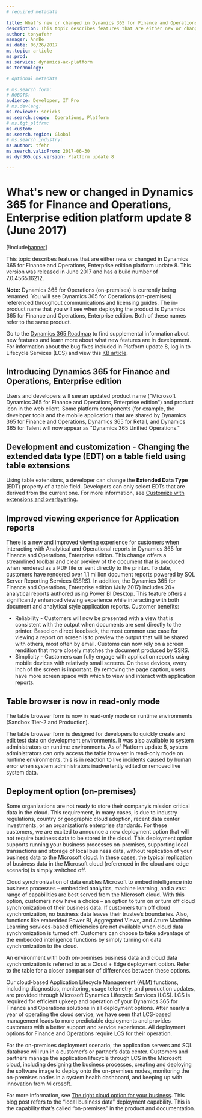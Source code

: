 ```yaml
---
# required metadata

title: What's new or changed in Dynamics 365 for Finance and Operations, Enterprise edition platform update 8 (June 2017)
description: This topic describes features that are either new or changed in Dynamics 365 for Finance and Operations, Enterprise edition platform update 8. This version was released in June 2017.
author: tonyafehr
manager: AnnBe
ms.date: 06/26/2017
ms.topic: article
ms.prod: 
ms.service: dynamics-ax-platform
ms.technology: 

# optional metadata

# ms.search.form: 
# ROBOTS: 
audience: Developer, IT Pro
# ms.devlang: 
ms.reviewer: sericks
ms.search.scope:  Operations, Platform
# ms.tgt_pltfrm: 
ms.custom: 
ms.search.region: Global
# ms.search.industry: 
ms.author: tfehr
ms.search.validFrom: 2017-06-30 
ms.dyn365.ops.version: Platform update 8

---
```


# What's new or changed in Dynamics 365 for Finance and Operations, Enterprise edition platform update 8 (June 2017)

[!include[banner](../includes/banner.md)]

This topic describes features that are either new or changed in Dynamics 365 for Finance and Operations, Enterprise edition platform update 8. This version was released in June 2017 and has a build number of 7.0.4565.16212.

**Note:** Dynamics 365 for Operations (on-premises) is currently being renamed. You will see Dynamics 365 for Operations (on-premises) referenced throughout communications and licensing guides. The in-product name that you will see when deploying the product is Dynamics 365 for Finance and Operations, Enterprise edition. Both of these names refer to the same product.

Go to the [Dynamics 365 Roadmap](https://roadmap.dynamics.com/) to find supplemental information about new features and learn more about what new features are in development. For information about the bug fixes included in Platform update 8, log in to Lifecycle Services (LCS) and view this [KB article](https://go.microsoft.com/fwlink/?linkid=852224).

## Introducing Dynamics 365 for Finance and Operations, Enterprise edition
Users and developers will see an updated product name ("Microsoft Dynamics 365 for Finance and Operations, Enterprise edition") and product icon in the web client. Some platform components (for example, the developer tools and the mobile application) that are shared by Dynamics 365 for Finance and Operations, Dynamics 365 for Retail, and Dynamics 365 for Talent will now appear as "Dynamics 365 Unified Operations." 

## Development and customization - Changing the extended data type (EDT) on a table field using table extensions
Using table extensions, a developer can change the **Extended Data Type** (EDT) property of a table field. Developers can only select EDTs that are derived from the current one. For more information, see [Customize with extensions and overlayering](../../dev-itpro/extensibility/customization-overlayering-extensions.md).

## Improved viewing experience for Application reports
There is a new and improved viewing experience for customers when interacting with Analytical and Operational reports in Dynamics 365 for Finance and Operations, Enterprise edition. This change offers a streamlined toolbar and clear preview of the document that is produced when rendered as a PDF file or sent directly to the printer. To date, customers have rendered over 1.1 million document reports powered by SQL Server Reporting Services (SSRS). In addition, the Dynamics 365 for Finance and Operations, Enterprise edition (July 2017) includes 20+ analytical reports authored using Power BI Desktop. This feature offers a significantly enhanced viewing experience while interacting with both document and analytical style application reports. 
Customer benefits:
- Reliability - Customers will now be presented with a view that is consistent with the output when documents are sent directly to the printer. Based on direct feedback, the most common use case for viewing a report on screen is to preview the output that will be shared with others, most often by email. Customs can now rely on a screen rendition that more closely matches the document produced by SSRS.
- Simplicity - Customers can fully engage with application reports using mobile devices with relatively small screens. On these devices, every inch of the screen is important. By removing the page caption, users have more screen space with which to view and interact with application reports.

## Table browser is now in read-only mode
The table browser form is now in read-only mode on runtime environments (Sandbox Tier-2 and Production).

The table browser form is designed for developers to quickly create and edit test data on development environments. It was also available to system administrators on runtime environments. As of Platform update 8, system administrators can only access the table browser in read-only mode on runtime environments, this is in reaction to live incidents caused by human error when system administrators inadvertently edited or removed live system data.

## Deployment option (on-premises)
Some organizations are not ready to store their company’s mission critical data in the cloud. This requirement, in many cases, is due to industry regulations, country or geographic cloud adoption, recent data center investments, or an organization’s enterprise standards. For these customers, we are excited to announce a new deployment option that will not require business data to be stored in the cloud.
This deployment option supports running your business processes on-premises, supporting local transactions and storage of local business data, without replication of your business data to the Microsoft cloud. In these cases, the typical replication of business data in the Microsoft cloud (referenced in the cloud and edge scenario) is simply switched off.

Cloud synchronization of data enables Microsoft to embed intelligence into business processes – embedded analytics, machine learning, and a vast range of capabilities are best served from the Microsoft cloud. With this option, customers now have a choice – an option to turn on or turn off cloud synchronization of their business data. If customers turn off cloud synchronization, no business data leaves their trustee’s boundaries. Also, functions like embedded Power BI, Aggregated Views, and Azure Machine Learning services-based efficiencies are not available when cloud data synchronization is turned off. Customers can choose to take advantage of the embedded intelligence functions by simply turning on data synchronization to the cloud. 

An environment with both on-premises business data and cloud data synchronization is referred to as a Cloud + Edge deployment option. Refer to the table for a closer comparison of differences between these options.

Our cloud-based Application Lifecycle Management (ALM) functions, including diagnostics, monitoring, usage telemetry, and production updates, are provided through Microsoft Dynamics Lifecycle Services (LCS). LCS is required for efficient upkeep and operation of your Dynamics 365 for Finance and Operations solutions in all deployment options. After nearly a year of operating the cloud service, we have seen that LCS-based management leads to more predictable deployments and provides customers with a better support and service experience. All deployment options for Finance and Operations require LCS for their operation.

For the on-premises deployment scenario, the application servers and SQL database will run in a customer’s or partner’s data center. Customers and partners manage the application lifecycle through LCS in the Microsoft cloud, including designing the business processes, creating and deploying the software image to deploy onto the on-premises nodes, monitoring the on-premises nodes in a system health dashboard, and keeping up with innovation from Microsoft.

For more information, see [The right cloud option for your business](https://community.dynamics.com/b/msftdynamicsblog/archive/2017/02/06/the-right-cloud-option-for-your-business). This blog post refers to the “local business data” deployment capability. This is the capability that’s called “on-premises” in the product and documentation.

